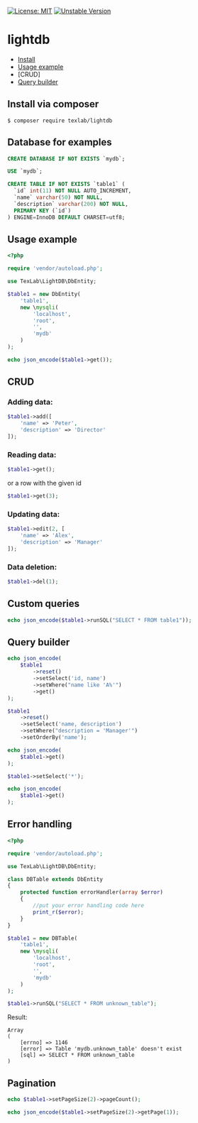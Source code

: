 [![License: MIT](https://img.shields.io/badge/License-MIT-yellow.svg)](https://opensource.org/licenses/MIT)
[![Unstable Version](https://img.shields.io/packagist/vpre/texlab/lightdb.svg)](https://packagist.org/packages/texlab/lightdb)

# lightdb

- [Install](#-install-via-composer)
- [Usage example](#usage)
- [CRUD]
- [Query builder](#query-builder)

## <a id="usage"></a> Install via composer

```
$ composer require texlab/lightdb
```

## Database for examples
```sql
CREATE DATABASE IF NOT EXISTS `mydb`;

USE `mydb`;

CREATE TABLE IF NOT EXISTS `table1` (
  `id` int(11) NOT NULL AUTO_INCREMENT,
  `name` varchar(50) NOT NULL,
  `description` varchar(200) NOT NULL,
  PRIMARY KEY (`id`)
) ENGINE=InnoDB DEFAULT CHARSET=utf8;
```

## Usage example

```php
<?php

require 'vendor/autoload.php';

use TexLab\LightDB\DbEntity;

$table1 = new DbEntity(
    'table1',
    new \mysqli(
        'localhost',
        'root',
        '',
        'mydb'
    )
);

echo json_encode($table1->get());
```

## CRUD
### Adding data:
```php
$table1->add([
    'name' => 'Peter',
    'description' => 'Director'
]);
```

### Reading data:
```php
$table1->get();
```
or a row with the given id

```php
$table1->get(3);
```

### Updating data:
```php
$table1->edit(2, [
    'name' => 'Alex',
    'description' => 'Manager'
]);
```

### Data deletion:
```php
$table1->del(1);
```
## Custom queries

```php
echo json_encode($table1->runSQL("SELECT * FROM table1"));
```
## Query builder

```php
echo json_encode(
    $table1
        ->reset()
        ->setSelect('id, name')
        ->setWhere("name like 'A%'")
        ->get()
);
```

```php
$table1
    ->reset()
    ->setSelect('name, description')
    ->setWhere("description = 'Manager'")
    ->setOrderBy('name');

echo json_encode(
    $table1->get()
);

$table1->setSelect('*');

echo json_encode(
    $table1->get()
);
```
## Error handling

```php
<?php

require 'vendor/autoload.php';

use TexLab\LightDB\DbEntity;

class DBTable extends DbEntity
{
    protected function errorHandler(array $error)
    {
        //put your error handling code here
        print_r($error);
    }
}

$table1 = new DBTable(
    'table1',
    new \mysqli(
        'localhost',
        'root',
        '',
        'mydb'
    )
);

$table1->runSQL("SELECT * FROM unknown_table");
```
Result:
```
Array
(
    [errno] => 1146
    [error] => Table 'mydb.unknown_table' doesn't exist
    [sql] => SELECT * FROM unknown_table
)
```
## Pagination

```php
echo $table1->setPageSize(2)->pageCount();
```

```php
echo json_encode($table1->setPageSize(2)->getPage(1));
```




